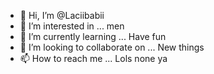 - 👋 Hi, I’m @Laciibabii
- 👀 I’m interested in ... men
- 🌱 I’m currently learning ... Have fun
- 💞️ I’m looking to collaborate on ... New things
- 📫 How to reach me ... Lols none ya

<!---
Laciibabii/Laciibabii is a ✨ special ✨ repository because its `README.md` (this file) appears on your GitHub profile.
You can click the Preview link to take a look at your changes.
--->
